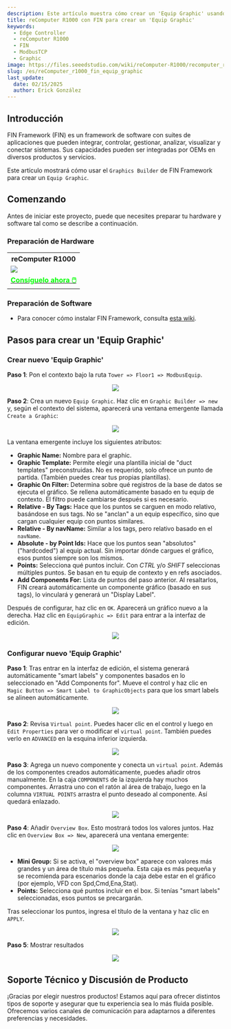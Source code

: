 ```yaml
---
description: Este artículo muestra cómo crear un 'Equip Graphic' usando FIN Framework en reComputer R1000.
title: reComputer R1000 con FIN para crear un 'Equip Graphic'
keywords:
  - Edge Controller
  - reComputer R1000
  - FIN
  - ModbusTCP
  - Graphic
image: https://files.seeedstudio.com/wiki/reComputer-R1000/recomputer_r_images/01.png
slug: /es/reComputer_r1000_fin_equip_graphic
last_update:
  date: 02/15/2025
  author: Erick González
---
```


## Introducción

FIN Framework (FIN) es un framework de software con suites de aplicaciones que pueden integrar, controlar, gestionar, analizar, visualizar y conectar sistemas. Sus capacidades pueden ser integradas por OEMs en diversos productos y servicios.

Este artículo mostrará cómo usar el `Graphics Builder` de FIN Framework para crear un `Equip Graphic`.

## Comenzando

Antes de iniciar este proyecto, puede que necesites preparar tu hardware y software tal como se describe a continuación.

### Preparación de Hardware

<div class="table-center">
	<table class="table-nobg">
    <tr class="table-trnobg">
      <th class="table-trnobg">reComputer R1000</th>
		</tr>
    <tr class="table-trnobg"></tr>
		<tr class="table-trnobg">
			<td class="table-trnobg"><div style={{textAlign:'center'}}><img src="https://files.seeedstudio.com/wiki/reComputer-R1000/recomputer_r_images/01.png" style={{width:300, height:'auto'}}/></div></td>
		</tr>
    <tr class="table-trnobg"></tr>
		<tr class="table-trnobg">
			<td class="table-trnobg"><div class="get_one_now_container" style={{textAlign: 'center'}}><a class="get_one_now_item" href="https://www.seeedstudio.com/reComputer-R1025-10-p-5895.html" target="_blank">
              <strong><span><font color={'FFFFFF'} size={"4"}> Consíguelo ahora 🖱️</font></span></strong>
          </a></div></td>
      </tr>
    </table>
</div>

### Preparación de Software

* Para conocer cómo instalar FIN Framework, consulta [esta wiki](https://wiki.seeedstudio.com/reComputer_r1000_install_fin/).

## Pasos para crear un 'Equip Graphic'

### Crear nuevo 'Equip Graphic'

**Paso 1**: Pon el contexto bajo la ruta `Tower => Floor1 => ModbusEquip`.

<center><img width={600} src="https://files.seeedstudio.com/wiki/reComputer-R1000/fin/Equip_graphic_path.png" /></center>

**Paso 2**: Crea un nuevo `Equip Graphic`. Haz clic en `Graphic Builder => new` y, según el contexto del sistema, aparecerá una ventana emergente llamada `Create a Graphic`:

<center><img width={600} src="https://files.seeedstudio.com/wiki/reComputer-R1000/fin/Equip_create_new_gtaphic.png" /></center>

La ventana emergente incluye los siguientes atributos:
- **Graphic Name:** Nombre para el graphic.
- **Graphic Template:** Permite elegir una plantilla inicial de "duct templates" preconstruidas. No es requerido, solo ofrece un punto de partida. (También puedes crear tus propias plantillas).
- **Graphic On Filter:** Determina sobre qué registros de la base de datos se ejecuta el gráfico. Se rellena automáticamente basado en tu equip de contexto. El filtro puede cambiarse después si es necesario.
- **Relative - By Tags:** Hace que los puntos se carguen en modo relativo, basándose en sus tags. No se "anclan" a un equip específico, sino que cargan cualquier equip con puntos similares.
- **Relative - By navName:** Similar a los tags, pero relativo basado en el `navName`.
- **Absolute - by Point Ids:** Hace que los puntos sean "absolutos" ("hardcoded") al equip actual. Sin importar dónde cargues el gráfico, esos puntos siempre son los mismos.
- **Points:** Selecciona qué puntos incluir. Con *CTRL* y/o *SHIFT* seleccionas múltiples puntos. Se basan en tu equip de contexto y en refs asociados.
- **Add Components For:** Lista de puntos del paso anterior. Al resaltarlos, FIN creará automáticamente un componente gráfico (basado en sus tags), lo vinculará y generará un "Display Label".

Después de configurar, haz clic en `OK`. Aparecerá un gráfico nuevo a la derecha. Haz clic en `EquipGraphic => Edit` para entrar a la interfaz de edición.

<center><img width={600} src="https://files.seeedstudio.com/wiki/reComputer-R1000/fin/Equip_graphic_1.gif" /></center>

### Configurar nuevo 'Equip Graphic'

**Paso 1**: Tras entrar en la interfaz de edición, el sistema generará automáticamente "smart labels" y componentes basados en lo seleccionado en "Add Components for". Mueve el control y haz clic en `Magic Button => Smart Label to GraphicObjects` para que los smart labels se alineen automáticamente.

<center><img width={600} src="https://files.seeedstudio.com/wiki/reComputer-R1000/fin/Equip_graphic_2.gif" /></center>

**Paso 2**: Revisa `Virtual point`. Puedes hacer clic en el control y luego en `Edit Properties` para ver o modificar el `virtual point`. También puedes verlo en `ADVANCED` en la esquina inferior izquierda.

<center><img width={600} src="https://files.seeedstudio.com/wiki/reComputer-R1000/fin/Equip_graphic_3.gif" /></center>

**Paso 3**: Agrega un nuevo componente y conecta un `virtual point`. Además de los componentes creados automáticamente, puedes añadir otros manualmente. En la caja `COMPONENTS` de la izquierda hay muchos componentes. Arrastra uno con el ratón al área de trabajo, luego en la columna `VIRTUAL POINTS` arrastra el punto deseado al componente. Así quedará enlazado.

<center><img width={600} src="https://files.seeedstudio.com/wiki/reComputer-R1000/fin/Equip_graphic_4.gif" /></center>

**Paso 4**: Añadir `Overview Box`. Esto mostrará todos los valores juntos. Haz clic en `Overview Box => New`, aparecerá una ventana emergente:

<center><img width={600} src="https://files.seeedstudio.com/wiki/reComputer-R1000/fin/Equip_create_overview_box.png" /></center>

- **Mini Group:** Si se activa, el "overview box" aparece con valores más grandes y un área de título más pequeña. Esta caja es más pequeña y se recomienda para escenarios donde la caja debe estar en el gráfico (por ejemplo, VFD con Spd,Cmd,Ena,Stat).
- **Points:** Selecciona qué puntos incluir en el box. Si tenías "smart labels" seleccionadas, esos puntos se precargarán.

Tras seleccionar los puntos, ingresa el título de la ventana y haz clic en `APPLY`.

<center><img width={600} src="https://files.seeedstudio.com/wiki/reComputer-R1000/fin/Equip_graphic_5.gif" /></center>

**Paso 5**: Mostrar resultados

<center><img width={600} src="https://files.seeedstudio.com/wiki/reComputer-R1000/fin/Equip_graphic_6.gif" /></center>

## Soporte Técnico y Discusión de Producto

¡Gracias por elegir nuestros productos! Estamos aquí para ofrecer distintos tipos de soporte y asegurar que tu experiencia sea lo más fluida posible. Ofrecemos varios canales de comunicación para adaptarnos a diferentes preferencias y necesidades.

<div class="button_tech_support_container">
<a href="https://forum.seeedstudio.com/" class="button_forum"></a> 
<a href="https://www.seeedstudio.com/contacts" class="button_email"></a>
</div>

<div class="button_tech_support_container">
<a href="https://discord.gg/eWkprNDMU7" class="button_discord"></a> 
<a href="https://github.com/Seeed-Studio/wiki-documents/discussions/69" class="button_discussion"></a>
</div>
